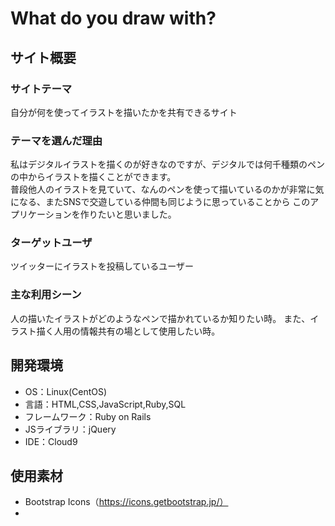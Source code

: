# What do you draw with?

## サイト概要
### サイトテーマ
自分が何を使ってイラストを描いたかを共有できるサイト


### テーマを選んだ理由
私はデジタルイラストを描くのが好きなのですが、デジタルでは何千種類のペンの中からイラストを描くことができます。<br>
普段他人のイラストを見ていて、なんのペンを使って描いているのかが非常に気になる、またSNSで交遊している仲間も同じように思っていることから
このアプリケーションを作りたいと思いました。

### ターゲットユーザ
ツイッターにイラストを投稿しているユーザー

### 主な利用シーン
人の描いたイラストがどのようなペンで描かれているか知りたい時。
また、イラスト描く人用の情報共有の場として使用したい時。

## 開発環境
- OS：Linux(CentOS)
- 言語：HTML,CSS,JavaScript,Ruby,SQL
- フレームワーク：Ruby on Rails
- JSライブラリ：jQuery
- IDE：Cloud9

## 使用素材
- Bootstrap Icons（https://icons.getbootstrap.jp/）
- 